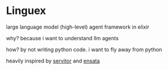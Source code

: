 # Linguex

large language model (high-level) agent framework in elixir

why? because i want to understand llm agents

how? by not writing python code. i want to fly away from python

heavily inspired by [servitor](https://github.com/dithercat/servitor) and [ensata](https://github.com/dithercat/ensata)
